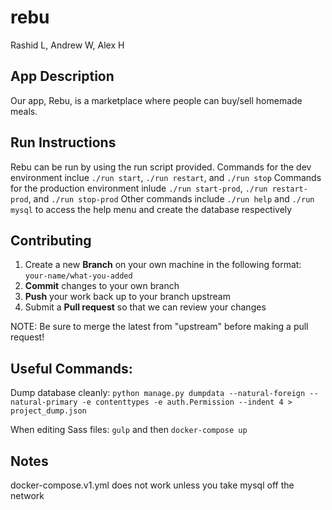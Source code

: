 # rebu
Rashid L, Andrew W, Alex H

## App Description
Our app, Rebu, is a marketplace where people can buy/sell homemade meals. 

## Run Instructions
Rebu can be run by using the run script provided.
Commands for the dev environment inclue `./run start`, `./run restart`, and `./run stop`
Commands for the production environment inlude `./run start-prod`, `./run restart-prod`, and `./run stop-prod`
Other commands include `./run help` and `./run mysql` to access the help menu and create the database respectively

## Contributing

 1. Create a new **Branch** on your own machine in the following format: `your-name/what-you-added`
 2. **Commit** changes to your own branch
 3. **Push** your work back up to your branch upstream
 4. Submit a **Pull request** so that we can review your changes

NOTE: Be sure to merge the latest from "upstream" before making a pull request!

## Useful Commands:
Dump database cleanly:
`python manage.py dumpdata --natural-foreign --natural-primary -e contenttypes -e auth.Permission --indent 4 > project_dump.json`

When editing Sass files:
`gulp` and then `docker-compose up`

## Notes
docker-compose.v1.yml does not work unless you take mysql off the network

